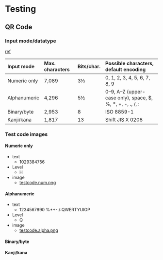 # Testing

## QR Code

###  Input mode/datatype

[ref](https://en.wikipedia.org/wiki/QR_code)

|Input mode|	Max. characters|	Bits/char.	|Possible characters, default encoding|
|:--|:--|:--|:--|
|Numeric only	|7,089|3⅓|0, 1, 2, 3, 4, 5, 6, 7, 8, 9|
|Alphanumeric	|4,296|5½|0–9, A–Z (upper-case only), space, $, %, *, +, -, ., /, :|
|Binary/byte|	2,953|	8|	ISO 8859-1|
|Kanji/kana|1,817|13|Shift JIS X 0208|


### Test code images

#### Numeric only

- text
	- 1029384756
- Level
	- H
- image
	- [testcode.num.png](./qrcode/testcode.num.png)

#### Alphanumeric

- text
	- 1234567890 %*+-./:QWERTYUIOP
- Level
	- Q
- image
	- [testcode.alpha.png](./qrcode/testcode.alpha.png)

#### Binary/byte

#### Kanji/kana


